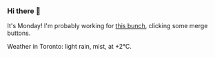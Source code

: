 ### Hi there :wave:

It's Monday! I'm probably working for [this bunch](https://github.com/kohofinancial), clicking some merge buttons.

Weather in Toronto: light rain, mist, at +2°C.
